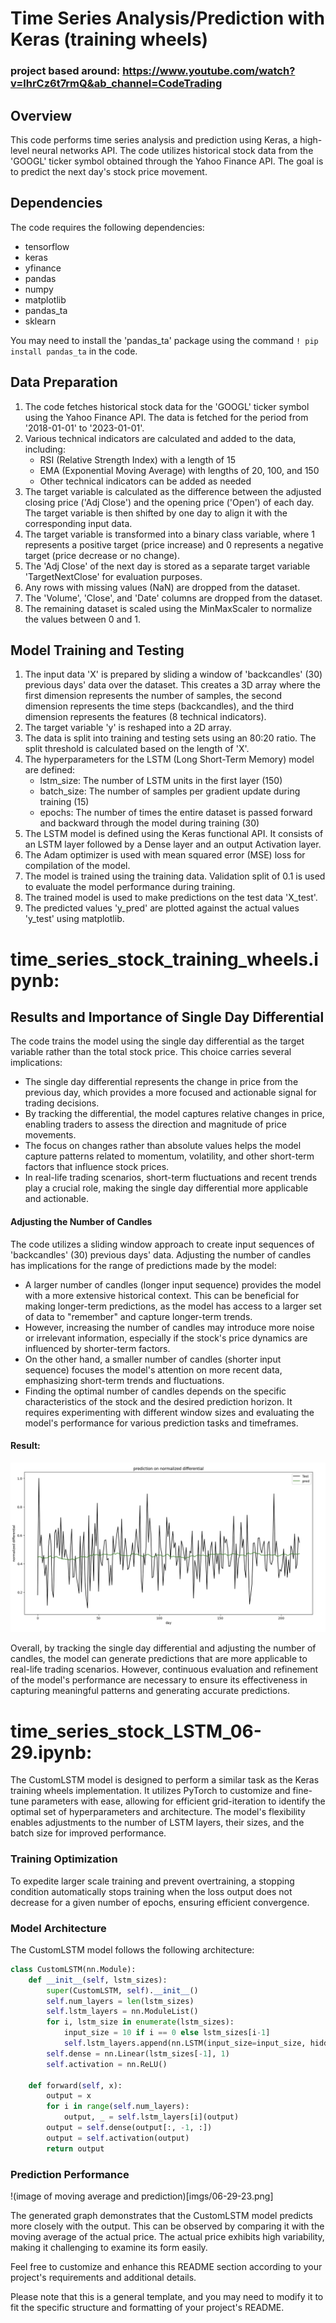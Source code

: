 # Time Series Analysis/Prediction with Keras (training wheels)

### project based around: https://www.youtube.com/watch?v=lhrCz6t7rmQ&ab_channel=CodeTrading 

## Overview
This code performs time series analysis and prediction using Keras, a high-level neural networks API. The code utilizes historical stock data from the 'GOOGL' ticker symbol obtained through the Yahoo Finance API. The goal is to predict the next day's stock price movement.

## Dependencies
The code requires the following dependencies:
- tensorflow
- keras
- yfinance
- pandas
- numpy
- matplotlib
- pandas_ta
- sklearn

You may need to install the 'pandas_ta' package using the command `! pip install pandas_ta` in the code.

## Data Preparation
1. The code fetches historical stock data for the 'GOOGL' ticker symbol using the Yahoo Finance API. The data is fetched for the period from '2018-01-01' to '2023-01-01'.
2. Various technical indicators are calculated and added to the data, including:
   - RSI (Relative Strength Index) with a length of 15
   - EMA (Exponential Moving Average) with lengths of 20, 100, and 150
   - Other technical indicators can be added as needed
3. The target variable is calculated as the difference between the adjusted closing price ('Adj Close') and the opening price ('Open') of each day. The target variable is then shifted by one day to align it with the corresponding input data.
4. The target variable is transformed into a binary class variable, where 1 represents a positive target (price increase) and 0 represents a negative target (price decrease or no change).
5. The 'Adj Close' of the next day is stored as a separate target variable 'TargetNextClose' for evaluation purposes.
6. Any rows with missing values (NaN) are dropped from the dataset.
7. The 'Volume', 'Close', and 'Date' columns are dropped from the dataset.
8. The remaining dataset is scaled using the MinMaxScaler to normalize the values between 0 and 1.

## Model Training and Testing
1. The input data 'X' is prepared by sliding a window of 'backcandles' (30) previous days' data over the dataset. This creates a 3D array where the first dimension represents the number of samples, the second dimension represents the time steps (backcandles), and the third dimension represents the features (8 technical indicators).
2. The target variable 'y' is reshaped into a 2D array.
3. The data is split into training and testing sets using an 80:20 ratio. The split threshold is calculated based on the length of 'X'.
4. The hyperparameters for the LSTM (Long Short-Term Memory) model are defined:
   - lstm_size: The number of LSTM units in the first layer (150)
   - batch_size: The number of samples per gradient update during training (15)
   - epochs: The number of times the entire dataset is passed forward and backward through the model during training (30)
5. The LSTM model is defined using the Keras functional API. It consists of an LSTM layer followed by a Dense layer and an output Activation layer.
6. The Adam optimizer is used with mean squared error (MSE) loss for compilation of the model.
7. The model is trained using the training data. Validation split of 0.1 is used to evaluate the model performance during training.
8. The trained model is used to make predictions on the test data 'X_test'.
9. The predicted values 'y_pred' are plotted against the actual values 'y_test' using matplotlib.

# time_series_stock_training_wheels.ipynb:

## Results and Importance of Single Day Differential
The code trains the model using the single day differential as the target variable rather than the total stock price. This choice carries several implications:

- The single day differential represents the change in price from the previous day, which provides a more focused and actionable signal for trading decisions.
- By tracking the differential, the model captures relative changes in price, enabling traders to assess the direction and magnitude of price movements.
- The focus on changes rather than absolute values helps the model capture patterns related to momentum, volatility, and other short-term factors that influence stock prices.
- In real-life trading scenarios, short-term fluctuations and recent trends play a crucial role, making the single day differential more applicable and actionable.

#### Adjusting the Number of Candles
The code utilizes a sliding window approach to create input sequences of 'backcandles' (30) previous days' data. Adjusting the number of candles has implications for the range of predictions made by the model:

- A larger number of candles (longer input sequence) provides the model with a more extensive historical context. This can be beneficial for making longer-term predictions, as the model has access to a larger set of data to "remember" and capture longer-term trends.
- However, increasing the number of candles may introduce more noise or irrelevant information, especially if the stock's price dynamics are influenced by shorter-term factors.
- On the other hand, a smaller number of candles (shorter input sequence) focuses the model's attention on more recent data, emphasizing short-term trends and fluctuations.
- Finding the optimal number of candles depends on the specific characteristics of the stock and the desired prediction horizon. It requires experimenting with different window sizes and evaluating the model's performance for various prediction tasks and timeframes.

#### Result: 

![result image demonstrates high variation in actual vs a relatively invariate prediction which (on average) follows the shape of the curve](imgs/differential_pred_triwheel.png)

Overall, by tracking the single day differential and adjusting the number of candles, the model can generate predictions that are more applicable to real-life trading scenarios. However, continuous evaluation and refinement of the model's performance are necessary to ensure its effectiveness in capturing meaningful patterns and generating accurate predictions. 

# time_series_stock_LSTM_06-29.ipynb:

The CustomLSTM model is designed to perform a similar task as the Keras training wheels implementation. It utilizes PyTorch to customize and fine-tune parameters with ease, allowing for efficient grid-iteration to identify the optimal set of hyperparameters and architecture. The model's flexibility enables adjustments to the number of LSTM layers, their sizes, and the batch size for improved performance.

### Training Optimization

To expedite larger scale training and prevent overtraining, a stopping condition automatically stops training when the loss output does not decrease for a given number of epochs, ensuring efficient convergence.

### Model Architecture

The CustomLSTM model follows the following architecture:

```python
class CustomLSTM(nn.Module):
    def __init__(self, lstm_sizes):
        super(CustomLSTM, self).__init__()
        self.num_layers = len(lstm_sizes)
        self.lstm_layers = nn.ModuleList()
        for i, lstm_size in enumerate(lstm_sizes):
            input_size = 10 if i == 0 else lstm_sizes[i-1]
            self.lstm_layers.append(nn.LSTM(input_size=input_size, hidden_size=lstm_size, batch_first=True))
        self.dense = nn.Linear(lstm_sizes[-1], 1)
        self.activation = nn.ReLU()

    def forward(self, x):
        output = x
        for i in range(self.num_layers):
            output, _ = self.lstm_layers[i](output)
        output = self.dense(output[:, -1, :])
        output = self.activation(output)
        return output
```

### Prediction Performance

!(image of moving average and prediction)[imgs/06-29-23.png]

The generated graph demonstrates that the CustomLSTM model predicts more closely with the output. This can be observed by comparing it with the moving average of the actual price. The actual price exhibits high variability, making it challenging to examine its form easily.

Feel free to customize and enhance this README section according to your project's requirements and additional details.

Please note that this is a general template, and you may need to modify it to fit the specific structure and formatting of your project's README.
